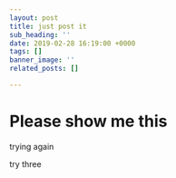 ```yaml
---
layout: post
title: just post it
sub_heading: ''
date: 2019-02-28 16:19:00 +0000
tags: []
banner_image: ''
related_posts: []

---
```

# Please show me this

trying again

try three